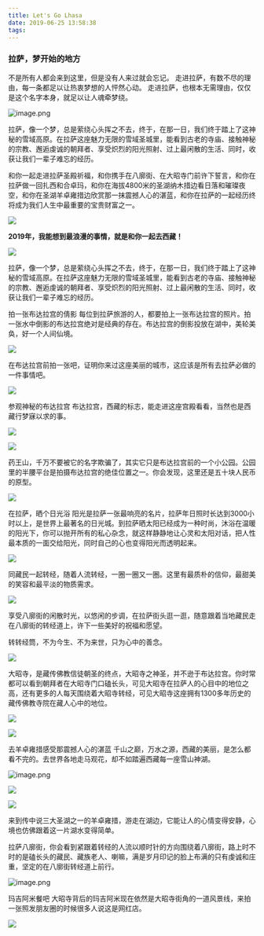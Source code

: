 ```yaml
---
title: Let's Go Lhasa
date: 2019-06-25 13:58:38
tags:
---
```

### 拉萨，梦开始的地方

不是所有人都会来到这里，但是没有人来过就会忘记。
走进拉萨，有数不尽的理由，每一条都足以让热衷梦想的人怦然心动。
走进拉萨，也根本无需理由，仅仅是这个名字本身，就足以让人魂牵梦绕。
<!-- more -->
![image.png](https://tva1.sinaimg.cn/large/006y8mN6gy1g8lzhkf8crj30m80tmx47.jpg)

拉萨，像一个梦，总是萦绕心头挥之不去，终于，在那一日，我们终于踏上了这神秘的雪域高原。在拉萨这座魅力无限的雪域圣城里，能看到古老的寺庙、接触神秘的宗教、邂逅虔诚的朝拜者、享受炽烈的阳光照射、过上最闲散的生活、同时，收获让我们一辈子难忘的经历。

和你一起走进拉萨圣殿祈福，和你携手在八廓街、在大昭寺门前许下誓言，和你在拉萨做一回扎西和合卓玛，和你在海拔4800米的圣湖纳木措边看日落和璀璨夜空，和你在圣湖羊卓雍措边欣赏那一抹震撼人心的湛蓝，和你在拉萨的一起经历终将成为我们人生中最重要的宝贵财富之一。

![](https://tva1.sinaimg.cn/large/006y8mN6gy1g8lzinbmc0j30m80goh39.jpg)

**2019年，我能想到最浪漫的事情，就是和你一起去西藏！**

![](https://tva1.sinaimg.cn/large/006y8mN6gy1g8lzjneekzj30u011y791.jpg)

拉萨，像一个梦，总是萦绕心头挥之不去，终于，在那一日，我们终于踏上了这神秘的雪域高原。在拉萨这座魅力无限的雪域圣城里，能看到古老的寺庙、接触神秘的宗教、邂逅虔诚的朝拜者、享受炽烈的阳光照射、过上最闲散的生活、同时，收获让我们一辈子难忘的经历。

拍一张布达拉宫的倩影
每位到拉萨旅游的人，都要拍上一张布达拉宫的照片。拍一张水中倒影的布达拉宫绝对是经典的存在。布达拉宫的倒影投放在湖中，美轮美奂，好一个人间仙境。

![](https://tva1.sinaimg.cn/large/006y8mN6gy1g8lzkqcb21j30m80tmkez.jpg)

在布达拉宫前拍一张吧，证明你来过这座美丽的城市，这应该是所有去拉萨必做的一件事情吧。

![](https://tva1.sinaimg.cn/large/006y8mN6gy1g8lzrky8ybj30yg0pt1gn.jpg)


参观神秘的布达拉宫
布达拉宫，西藏的标志，能走进这座宫殿看看，当然也是西藏行梦寐以求的事。

![](https://tva1.sinaimg.cn/large/006y8mN6gy1g8lzut199kj30u0140qcq.jpg)

![](https://tva1.sinaimg.cn/large/006y8mN6gy1g8lzw14rm6j30yg0puk05.jpg)


药王山，千万不要被它的名字欺骗了，其实它只是布达拉宫前的一个小公园。公园里的半腰平台是拍摄布达拉宫的绝佳位置之一。你会发现，这里还是五十块人民币的原型。

![](https://tva1.sinaimg.cn/large/006y8mN6gy1g8lzwxsydtj30ty0y6afs.jpg)


在拉萨，晒个日光浴
阳光是拉萨一张最响亮的名片，拉萨年日照时长达到3000小时以上，是世界上最著名的日光城。到拉萨晒太阳已经成为一种时尚，沐浴在温暖的阳光下，你可以抛开所有的私心杂念，就这样静静地让心灵和太阳对话，把人性最本质的一面交给阳光，同时自己的心也变得阳光而透明起来。

![](https://tva1.sinaimg.cn/large/006y8mN6gy1g8lzxotw8hj30yg0pudnq.jpg)

同藏民一起转经，随着人流转经，一圈一圈又一圈。这里有最质朴的信仰，最甜美的笑容和最平淡的物质需求。

![](https://tva1.sinaimg.cn/large/006y8mN6gy1g8lzygu964j30m80tm0yu.jpg)

享受八廓街的闲散时光，以悠闲的步调，在拉萨街头逛一逛，随意跟着当地藏民走在八廓街的转经道上，许下一些美好的祝福和愿望。

转转经筒，不为今生、不为来世，只为心中的善念。

![](https://tva1.sinaimg.cn/large/006y8mN6gy1g8lzzdopd4j30yg0sgq7m.jpg)

大昭寺，是藏传佛教信徒朝圣的终点，大昭寺之神圣，并不逊于布达拉宫。你时常都可以看到朝拜者在大昭寺门口磕长头，可见大昭寺在拉萨人的心目中的地位之高，还有更多的人每天围绕着大昭寺转经，可见大昭寺这座拥有1300多年历史的藏传佛教寺院在藏人心中的地位。

![](https://tva1.sinaimg.cn/large/006y8mN6gy1g8m00750ezj30yg0putf2.jpg)


![](https://tva1.sinaimg.cn/large/006y8mN6gy1g8m00zdv7ij30yg0pu485.jpg)


去羊卓雍措感受那震撼人心的湛蓝
千山之巅，万水之源，西藏的美丽，是怎么都看不完的。去世界各地走马观花，却不如踏遍西藏每一座雪山神湖。

![image.png](https://tva1.sinaimg.cn/large/006y8mN6gy1g8m01uynojj30yg0putct.jpg)

![](https://tva1.sinaimg.cn/large/006y8mN6gy1g8m02jez8nj30yg0pugs8.jpg)

![](https://tva1.sinaimg.cn/large/006y8mN6gy1g8m03b1kjpj30u0140qbs.jpg)

来到传中说三大圣湖之一的羊卓雍措，游走在湖边，它能让人的心情变得安静，心境也仿佛跟着这一片湖水变得简单。

拉萨八廓街，你会看到紧跟着转经的人流以顺时针的方向围绕着八廓街，路上时不时的是磕长头的藏民、藏族老人、喇嘛，满是岁月印记的脸上布满的只有虔诚和庄重，坚定的在八廓街转经道上前行。

![image.png](https://tva1.sinaimg.cn/large/006y8mN6gy1g8m041bfx6j30u0140jwg.jpg)

玛吉阿米餐吧
大昭寺背后的玛吉阿米现在依然是大昭寺街角的一道风景线，来拍一张照发朋友圈的时候很多人说这是网红店。

![](https://tva1.sinaimg.cn/large/006y8mN6gy1g8m04r7dpgj30yg0puq8z.jpg)
